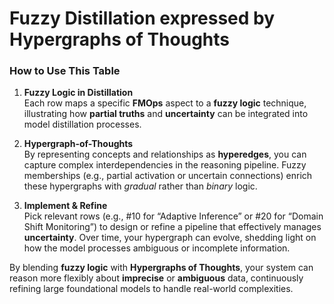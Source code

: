 # Fuzzy Distillation expressed by Hypergraphs of Thoughts

### How to Use This Table

1. **Fuzzy Logic in Distillation**  
   Each row maps a specific **FMOps** aspect to a **fuzzy logic** technique, illustrating how **partial truths** and **uncertainty** can be integrated into model distillation processes.

2. **Hypergraph-of-Thoughts**  
   By representing concepts and relationships as **hyperedges**, you can capture complex interdependencies in the reasoning pipeline. Fuzzy memberships (e.g., partial activation or uncertain connections) enrich these hypergraphs with *gradual* rather than *binary* logic.

3. **Implement & Refine**  
   Pick relevant rows (e.g., #10 for “Adaptive Inference” or #20 for “Domain Shift Monitoring”) to design or refine a pipeline that effectively manages **uncertainty**. Over time, your hypergraph can evolve, shedding light on how the model processes ambiguous or incomplete information.

By blending **fuzzy logic** with **Hypergraphs of Thoughts**, your system can reason more flexibly about **imprecise** or **ambiguous** data, continuously refining large foundational models to handle real-world complexities.
